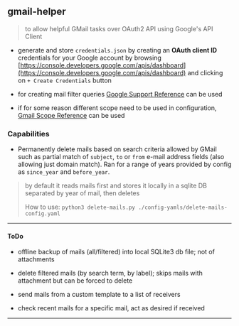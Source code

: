 
## gmail-helper

> to allow helpful GMail tasks over OAuth2 API using Google's API Client

* generate and store `credentials.json` by creating an **OAuth client ID** credentials for your Google account by browsing [https://console.developers.google.com/apis/dashboard](https://console.developers.google.com/apis/dashboard) and clicking on `+ Create Credentials` button

* for creating mail filter queries [Google Support Reference](https://support.google.com/mail/answer/7190?ctx=gmail&hl=en&authuser=0) can be used

* if for some reason different scope need to be used in configuration, [Gmail Scope Reference](https://developers.google.com/gmail/api/auth/scopes#gmail_scopes) can be used


### Capabilities

* Permanently delete mails based on search criteria allowed by GMail such as partial match of `subject`, `to` or `from` e-mail address fields (also allowing just domain match). Ran for a range of years provided by config as `since_year` and `before_year`.

> by default it reads mails first and stores it locally in a sqlite DB separated by year of mail, then deletes
>
> How to use: `python3 delete-mails.py ./config-yamls/delete-mails-config.yaml`

---

#### ToDo

* offline backup of mails (all/filtered) into local SQLite3 db file; not of attachments

* delete filtered mails (by search term, by label); skips mails with attachment but can be forced to delete

* send mails from a custom template to a list of receivers

* check recent mails for a specific mail, act as desired if received

---
